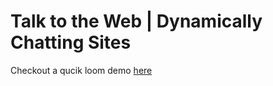 # Talk to the Web | Dynamically Chatting Sites

Checkout a qucik loom demo [here](https://www.loom.com/share/207f38cf766d40a58f65deecd6fc8dbd?sid=52e01fe8-1e17-49ca-8ef3-2f73955c51a6)
